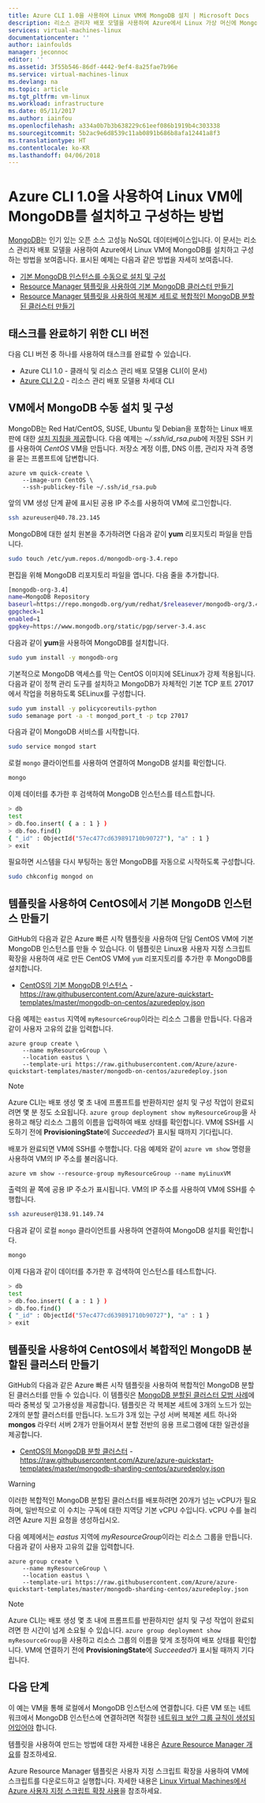 ```yaml
---
title: Azure CLI 1.0을 사용하여 Linux VM에 MongoDB 설치 | Microsoft Docs
description: 리소스 관리자 배포 모델을 사용하여 Azure에서 Linux 가상 머신에 MongoDB를 설치하고 구성하는 방법을 알아봅니다.
services: virtual-machines-linux
documentationcenter: ''
author: iainfoulds
manager: jeconnoc
editor: ''
ms.assetid: 3f55b546-86df-4442-9ef4-8a25fae7b96e
ms.service: virtual-machines-linux
ms.devlang: na
ms.topic: article
ms.tgt_pltfrm: vm-linux
ms.workload: infrastructure
ms.date: 05/11/2017
ms.author: iainfou
ms.openlocfilehash: a334a0b7b3b638229c61eef086b1919b4c303338
ms.sourcegitcommit: 5b2ac9e6d8539c11ab0891b686b8afa12441a8f3
ms.translationtype: HT
ms.contentlocale: ko-KR
ms.lasthandoff: 04/06/2018
---
```

# <a name="how-to-install-and-configure-mongodb-on-a-linux-vm-using-the-azure-cli-10"></a>Azure CLI 1.0을 사용하여 Linux VM에 MongoDB를 설치하고 구성하는 방법
[MongoDB](http://www.mongodb.org)는 인기 있는 오픈 소스 고성능 NoSQL 데이터베이스입니다. 이 문서는 리소스 관리자 배포 모델을 사용하여 Azure에서 Linux VM에 MongoDB를 설치하고 구성하는 방법을 보여줍니다. 표시된 예제는 다음과 같은 방법을 자세히 보여줍니다.

* [기본 MongoDB 인스턴스를 수동으로 설치 및 구성](#manually-install-and-configure-mongodb-on-a-vm)
* [Resource Manager 템플릿을 사용하여 기본 MongoDB 클러스터 만들기](#create-basic-mongodb-instance-on-centos-using-a-template)
* [Resource Manager 템플릿을 사용하여 복제본 세트로 복합적인 MongoDB 분할된 클러스터 만들기](#create-a-complex-mongodb-sharded-cluster-on-centos-using-a-template)


## <a name="cli-versions-to-complete-the-task"></a>태스크를 완료하기 위한 CLI 버전
다음 CLI 버전 중 하나를 사용하여 태스크를 완료할 수 있습니다.

- Azure CLI 1.0 - 클래식 및 리소스 관리 배포 모델용 CLI(이 문서)
- [Azure CLI 2.0](create-cli-complete-nodejs.md) - 리소스 관리 배포 모델용 차세대 CLI


## <a name="manually-install-and-configure-mongodb-on-a-vm"></a>VM에서 MongoDB 수동 설치 및 구성
MongoDB는 Red Hat/CentOS, SUSE, Ubuntu 및 Debian을 포함하는 Linux 배포판에 대한 [설치 지침을 제공](https://docs.mongodb.com/manual/administration/install-on-linux/)합니다. 다음 예제는 *~/.ssh/id_rsa.pub*에 저장된 SSH 키를 사용하여 *CentOS* VM을 만듭니다. 저장소 계정 이름, DNS 이름, 관리자 자격 증명을 묻는 프롬프트에 답변합니다.

```azurecli
azure vm quick-create \
    --image-urn CentOS \
    --ssh-publickey-file ~/.ssh/id_rsa.pub 
```

앞의 VM 생성 단계 끝에 표시된 공용 IP 주소를 사용하여 VM에 로그인합니다.

```bash
ssh azureuser@40.78.23.145
```

MongoDB에 대한 설치 원본을 추가하려면 다음과 같이 **yum** 리포지토리 파일을 만듭니다.

```bash
sudo touch /etc/yum.repos.d/mongodb-org-3.4.repo
```

편집을 위해 MongoDB 리포지토리 파일을 엽니다. 다음 줄을 추가합니다.

```sh
[mongodb-org-3.4]
name=MongoDB Repository
baseurl=https://repo.mongodb.org/yum/redhat/$releasever/mongodb-org/3.4/x86_64/
gpgcheck=1
enabled=1
gpgkey=https://www.mongodb.org/static/pgp/server-3.4.asc
```

다음과 같이 **yum**을 사용하여 MongoDB를 설치합니다.

```bash
sudo yum install -y mongodb-org
```

기본적으로 MongoDB 액세스를 막는 CentOS 이미지에 SELinux가 강제 적용됩니다. 다음과 같이 정책 관리 도구를 설치하고 MongoDB가 자체적인 기본 TCP 포트 27017에서 작업을 허용하도록 SELinux를 구성합니다. 

```bash
sudo yum install -y policycoreutils-python
sudo semanage port -a -t mongod_port_t -p tcp 27017
```

다음과 같이 MongoDB 서비스를 시작합니다.

```bash
sudo service mongod start
```

로컬 `mongo` 클라이언트를 사용하여 연결하여 MongoDB 설치를 확인합니다.

```bash
mongo
```

이제 데이터를 추가한 후 검색하여 MongoDB 인스턴스를 테스트합니다.

```sh
> db
test
> db.foo.insert( { a : 1 } )  
> db.foo.find()  
{ "_id" : ObjectId("57ec477cd639891710b90727"), "a" : 1 }
> exit
```

필요하면 시스템을 다시 부팅하는 동안 MongoDB를 자동으로 시작하도록 구성합니다.

```bash
sudo chkconfig mongod on
```


## <a name="create-basic-mongodb-instance-on-centos-using-a-template"></a>템플릿을 사용하여 CentOS에서 기본 MongoDB 인스턴스 만들기
GitHub의 다음과 같은 Azure 빠른 시작 템플릿을 사용하여 단일 CentOS VM에 기본 MongoDB 인스턴스를 만들 수 있습니다. 이 템플릿은 Linux용 사용자 지정 스크립트 확장을 사용하여 새로 만든 CentOS VM에 `yum` 리포지토리를 추가한 후 MongoDB를 설치합니다.

* [CentOS의 기본 MongoDB 인스턴스](https://github.com/Azure/azure-quickstart-templates/tree/master/mongodb-on-centos) - https://raw.githubusercontent.com/Azure/azure-quickstart-templates/master/mongodb-on-centos/azuredeploy.json

다음 예제는 `eastus` 지역에 `myResourceGroup`이라는 리소스 그룹을 만듭니다. 다음과 같이 사용자 고유의 값을 입력합니다.

```azurecli
azure group create \
    --name myResourceGroup \
    --location eastus \
    --template-uri https://raw.githubusercontent.com/Azure/azure-quickstart-templates/master/mongodb-on-centos/azuredeploy.json
```

> [!NOTE]
> Azure CLI는 배포 생성 몇 초 내에 프롬프트를 반환하지만 설치 및 구성 작업이 완료되려면 몇 분 정도 소요됩니다. `azure group deployment show myResourceGroup`을 사용하고 해당 리소스 그룹의 이름을 입력하여 배포 상태를 확인합니다. VM에 SSH를 시도하기 전에 **ProvisioningState**에 *Succeeded*가 표시될 때까지 기다립니다.

배포가 완료되면 VM에 SSH를 수행합니다. 다음 예제와 같이 `azure vm show` 명령을 사용하여 VM의 IP 주소를 불러옵니다.

```azurecli
azure vm show --resource-group myResourceGroup --name myLinuxVM
```

출력의 끝 쪽에 공용 IP 주소가 표시됩니다. VM의 IP 주소를 사용하여 VM에 SSH를 수행합니다.

```bash
ssh azureuser@138.91.149.74
```

다음과 같이 로컬 `mongo` 클라이언트를 사용하여 연결하여 MongoDB 설치를 확인합니다.

```bash
mongo
```

이제 다음과 같이 데이터를 추가한 후 검색하여 인스턴스를 테스트합니다.

```sh
> db
test
> db.foo.insert( { a : 1 } )  
> db.foo.find()  
{ "_id" : ObjectId("57ec477cd639891710b90727"), "a" : 1 }
> exit
```


## <a name="create-a-complex-mongodb-sharded-cluster-on-centos-using-a-template"></a>템플릿을 사용하여 CentOS에서 복합적인 MongoDB 분할된 클러스터 만들기
GitHub의 다음과 같은 Azure 빠른 시작 템플릿을 사용하여 복합적인 MongoDB 분할된 클러스터를 만들 수 있습니다. 이 템플릿은 [MongoDB 분할된 클러스터 모범 사례](https://docs.mongodb.com/manual/core/sharded-cluster-components/)에 따라 중복성 및 고가용성을 제공합니다. 템플릿은 각 복제본 세트에 3개의 노드가 있는 2개의 분할 클러스터를 만듭니다. 노드가 3개 있는 구성 서버 복제본 세트 하나와 **mongos** 라우터 서버 2개가 만들어져서 분할 전반의 응용 프로그램에 대한 일관성을 제공합니다.

* [CentOS의 MongoDB 분할 클러스터](https://github.com/Azure/azure-quickstart-templates/tree/master/mongodb-sharding-centos) - https://raw.githubusercontent.com/Azure/azure-quickstart-templates/master/mongodb-sharding-centos/azuredeploy.json

> [!WARNING]
> 이러한 복합적인 MongoDB 분할된 클러스터를 배포하려면 20개가 넘는 vCPU가 필요하며, 일반적으로 이 수치는 구독에 대한 지역당 기본 vCPU 수입니다. vCPU 수를 늘리려면 Azure 지원 요청을 생성하십시오.

다음 예제에서는 *eastus* 지역에 *myResourceGroup*이라는 리소스 그룹을 만듭니다. 다음과 같이 사용자 고유의 값을 입력합니다.

```azurecli
azure group create \
    --name myResourceGroup \
    --location eastus \
    --template-uri https://raw.githubusercontent.com/Azure/azure-quickstart-templates/master/mongodb-sharding-centos/azuredeploy.json
```

> [!NOTE]
> Azure CLI는 배포 생성 몇 초 내에 프롬프트를 반환하지만 설치 및 구성 작업이 완료되려면 한 시간이 넘게 소요될 수 있습니다. `azure group deployment show myResourceGroup`을 사용하고 리소스 그룹의 이름을 맞게 조정하여 배포 상태를 확인합니다. VM에 연결하기 전에 **ProvisioningState**에 *Succeeded*가 표시될 때까지 기다립니다.


## <a name="next-steps"></a>다음 단계
이 예는 VM을 통해 로컬에서 MongoDB 인스턴스에 연결합니다. 다른 VM 또는 네트워크에서 MongoDB 인스턴스에 연결하려면 적절한 [네트워크 보안 그룹 규칙이 생성되어있어야](nsg-quickstart.md) 합니다.

템플릿을 사용하여 만드는 방법에 대한 자세한 내용은 [Azure Resource Manager 개요](../../azure-resource-manager/resource-group-overview.md)를 참조하세요.

Azure Resource Manager 템플릿은 사용자 지정 스크립트 확장을 사용하여 VM에 스크립트를 다운로드하고 실행합니다. 자세한 내용은 [Linux Virtual Machines에서 Azure 사용자 지정 스크립트 확장 사용](extensions-customscript.md)을 참조하세요.

